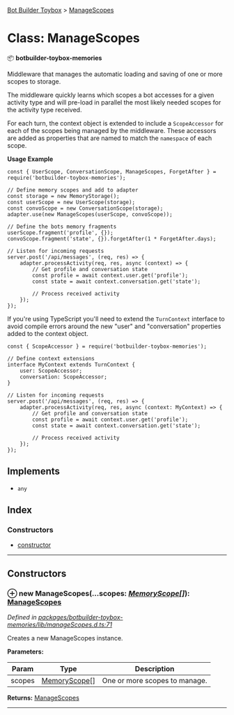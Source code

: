 [Bot Builder Toybox](../README.md) > [ManageScopes](../classes/botbuilder_toybox.managescopes.md)



# Class: ManageScopes


:package: **botbuilder-toybox-memories**

Middleware that manages the automatic loading and saving of one or more scopes to storage.

The middleware quickly learns which scopes a bot accesses for a given activity type and will pre-load in parallel the most likely needed scopes for the activity type received.

For each turn, the context object is extended to include a `ScopeAccessor` for each of the scopes being managed by the middleware. These accessors are added as properties that are named to match the `namespace` of each scope.

**Usage Example**

    const { UserScope, ConversationScope, ManageScopes, ForgetAfter } = require('botbuilder-toybox-memories');

    // Define memory scopes and add to adapter
    const storage = new MemoryStorage();
    const userScope = new UserScope(storage);
    const convoScope = new ConversationScope(storage);
    adapter.use(new ManageScopes(userScope, convoScope));

    // Define the bots memory fragments
    userScope.fragment('profile', {});
    convoScope.fragment('state', {}).forgetAfter(1 * ForgetAfter.days);

    // Listen for incoming requests
    server.post('/api/messages', (req, res) => {
        adapter.processActivity(req, res, async (context) => {
            // Get profile and conversation state
            const profile = await context.user.get('profile');
            const state = await context.conversation.get('state');

            // Process received activity
        });
    });

If you're using TypeScript you'll need to extend the `TurnContext` interface to avoid compile errors around the new "user" and "conversation" properties added to the context object.

    const { ScopeAccessor } = require('botbuilder-toybox-memories');

    // Define context extensions
    interface MyContext extends TurnContext {
        user: ScopeAccessor;
        conversation: ScopeAccessor;
    }

    // Listen for incoming requests
    server.post('/api/messages', (req, res) => {
        adapter.processActivity(req, res, async (context: MyContext) => {
            // Get profile and conversation state
            const profile = await context.user.get('profile');
            const state = await context.conversation.get('state');

            // Process received activity
        });
    });

## Implements

* `any`

## Index

### Constructors

* [constructor](botbuilder_toybox.managescopes.md#constructor)



---
## Constructors
<a id="constructor"></a>


### ⊕ **new ManageScopes**(...scopes: *[MemoryScope](botbuilder_toybox.memoryscope.md)[]*): [ManageScopes](botbuilder_toybox.managescopes.md)


*Defined in [packages/botbuilder-toybox-memories/lib/manageScopes.d.ts:71](https://github.com/Stevenic/botbuilder-toybox/blob/dd57c76/packages/botbuilder-toybox-memories/lib/manageScopes.d.ts#L71)*



Creates a new ManageScopes instance.


**Parameters:**

| Param | Type | Description |
| ------ | ------ | ------ |
| scopes | [MemoryScope](botbuilder_toybox.memoryscope.md)[]   |  One or more scopes to manage. |





**Returns:** [ManageScopes](botbuilder_toybox.managescopes.md)

---



